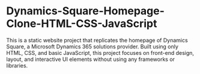 # Dynamics-Square-Homepage-Clone-HTML-CSS-JavaScript
This is a static website project that replicates the homepage of Dynamics Square, a Microsoft Dynamics 365 solutions provider. Built using only HTML, CSS, and basic JavaScript, this project focuses on front-end design, layout, and interactive UI elements without using any frameworks or libraries.
